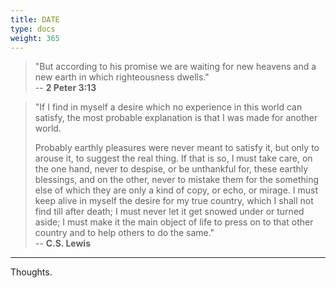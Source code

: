 ```yaml
---
title: DATE
type: docs
weight: 365
---
```


> "But according to his promise we are waiting for new heavens and a new earth in which righteousness dwells."  
> -- **2 Peter 3:13**

> "If I find in myself a desire which no experience in this world can satisfy, the most probable explanation is that I was made for another world.
>
> Probably earthly pleasures were never meant to satisfy it, but only to arouse it, to suggest the real thing. If that is so, I must take care, on the one hand, never to despise, or be unthankful for, these earthly blessings, and on the other, never to mistake them for the something else of which they are only a kind of copy, or echo, or mirage. I must keep alive in myself the desire for my true country, which I shall not find till after death; I must never let it get snowed under or turned aside; I must make it the main object of life to press on to that other country and to help others to do the same."  
> -- **C.S. Lewis**

---

Thoughts. 

<script src="https://static.esvmedia.org/crossref/crossref.min.js" type="text/javascript"></script>